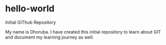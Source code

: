 # hello-world
Initial GIThub Repository

My name is Dhoruba. I have created this initial repository to learn about GIT and document my learning journey as well.
